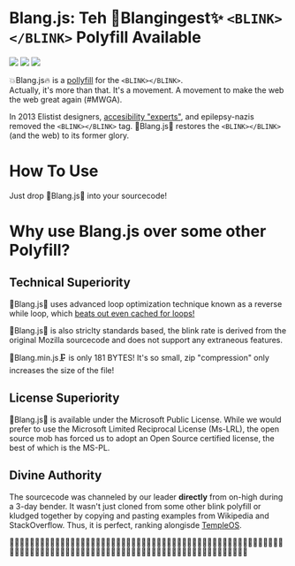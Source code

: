 <blink>Blang.js: Teh 💎Blangingest✨ `<BLINK></BLINK>` Polyfill Available</blink>
==================================================================
<img src="https://img.shields.io/badge/build-passing-green.svg">
<img src="https://img.shields.io/badge/coverage-100%25-green.svg">
<img src="https://img.shields.io/packagist/dm/doctrine/orm.svg">

💥Blang.js🔥 is a <a href="https://en.wikipedia.org/wiki/Polyfill">pollyfill</a> for the `<BLINK></BLINK>`.  
Actually, it's more than that.  It's a movement.  A movement to make the web the web great again (#MWGA).

In 2013 Elistist designers, [accesibility "experts"](https://www.w3.org/TR/CSS21/text.html#lining-striking-props), and epilepsy-nazis removed the `<BLINK></BLINK>` tag. 🔫Blang.js🎉
restores the `<BLINK></BLINK>` (and the web) to its former glory.

How To Use
==========
Just drop 🤑Blang.js💆 into your sourcecode!


Why use Blang.js over some other Polyfill?
==========================================

Technical Superiority
---------------------
🍬Blang.js🍹 uses advanced loop optimization technique known as a reverse while loop, which [beats out even cached for loops!](https://jsperf.com/while-reverse-vs-for-cached-length)

🏦Blang.js🌋 is also striclty standards based, the blink rate is derived from the original Mozilla sourcecode and does not
support any extraneous features.

🔨Blang.min.js🗜 is only 181 BYTES!  It's so small, zip "compression" only increases the size of the file!

License Superiority
-------------------
📀Blang.js🍭 is available under the Microsoft Public License.  While we would prefer to use the Microsoft Limited Reciprocal License (Ms-LRL),
the open source mob has forced us to adopt an Open Source certified license, the best of which is the MS-PL.

Divine Authority
----------------
The sourcecode was channeled by our leader **directly** from on-high during a 3-day bender. It wasn't just cloned from some other blink polyfill or kludged together
  by copying and pasting examples from Wikipedia and StackOverflow.  Thus, it is perfect, ranking alongisde [TempleOS](http://www.templeos.org/).
  
  🛅🛅🛅🛅🛅🛅🛅🛅🛅🛅🛅🛅🛅🛅🛅🛅🛅🛅🛅🛅🛅🛅🛅🛅🛅🛅🛅🛅🛅🛅🛅🛅🛅🛅🛅🛅🛅🛅🛅🛅🛅🛅🛅🛅🛅🛅🛅🛅🛅🛅🛅🛅🛅🛅🛅🛅🛅🛅🛅🛅🛅🛅🛅🛅🛅🛅🛅🛅🛅🛅🛅🛅🛅🛅🛅🛅🛅🛅🛅🛅🛅🛅🛅🛅🛅🛅🛅🛅🛅🛅🛅🛅🛅🛅🛅🛅🛅🛅🛅🛅🛅